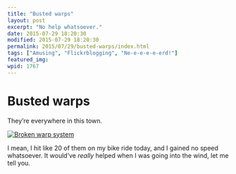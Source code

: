 ```yaml
---
title: "Busted warps"
layout: post
excerpt: "No help whatsoever."
date: 2015-07-29 18:20:30
modified: 2015-07-29 18:20:30
permalink: 2015/07/29/busted-warps/index.html
tags: ["Amusing", "Flickrblogging", "Ne-e-e-e-e-erd!"]
featured_img: 
wpid: 1767
---
```


# Busted warps

They’re everywhere in this town.

[![Broken warp system](https://live.staticflickr.com/510/19499900763_b624e1d3d8_z.jpg)](https://flic.kr/p/vH968z)

I mean, I hit like 20 of them on my bike ride today, and I gained no speed whatsoever. It would’ve *really* helped when I was going into the wind, let me tell you.